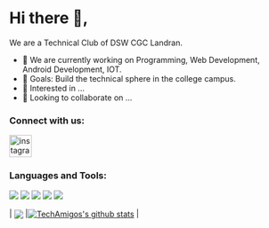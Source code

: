 
# Hi there 👋, 
We are a Technical Club of DSW CGC Landran. 
- 🌱 We are currently working on Programming, Web Development, Android Development, IOT.
- 🥅 Goals: Build the technical sphere in the college campus.
- 👀 Interested in ...
- 💞️ Looking to collaborate on ...


### Connect with us:
[<img src='https://cdn.jsdelivr.net/npm/simple-icons@3.0.1/icons/instagram.svg' alt='instagram' height='40'>](https://www.instagram.com/techamigosclub/) 

### Languages and Tools:
<img src = "https://img.shields.io/badge/Java-ED8B00?style=for-the-badge&logo=java&logoColor=white" /> <img src = "https://img.shields.io/badge/C%2B%2B-00599C?style=for-the-badge&logo=c%2B%2B&logoColor=white" /> <img src = "https://img.shields.io/badge/HTML5-E34F26?style=for-the-badge&logo=html5&logoColor=white" /> <img src = "https://img.shields.io/badge/CSS3-1572B6?style=for-the-badge&logo=css3&logoColor=white" />  <img src = "https://img.shields.io/badge/JavaScript-323330?style=for-the-badge&logo=javascript&logoColor=F7DF1E"/>


| <a href="https://github.com/DswTechAmigos/github-readme-stats"><img align="center" src="https://github-readme-stats.vercel.app/api/top-langs/?username=DswTechAmigos" /></a> |<a href="https://github.com/10vivekpoddar/github-readme-stats"><img align="center" src="https://github-readme-stats.vercel.app/api?username=DswTechAmigos&show_icons=true&include_all_commits=true" alt="TechAmigos's github stats" /></a> |


<!---
DswTechAmigos/DswTechAmigos is a ✨ special ✨ repository because its `README.md` (this file) appears on your GitHub profile.
You can click the Preview link to take a look at your changes.
--->
